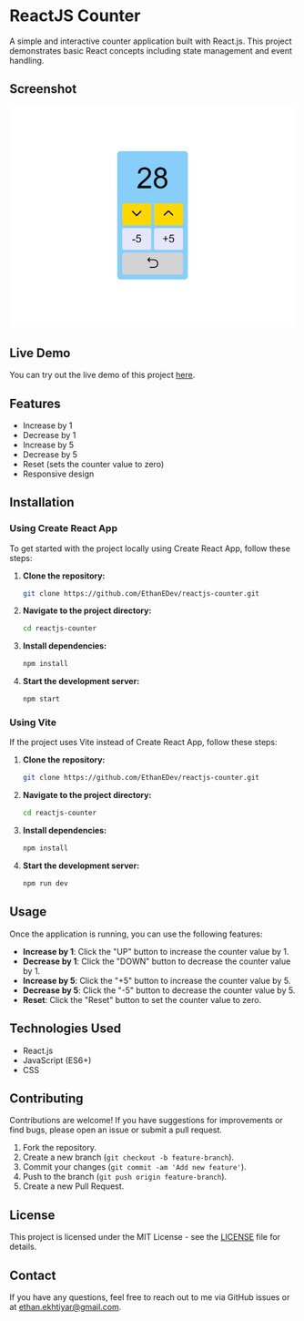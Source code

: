# ReactJS Counter

A simple and interactive counter application built with React.js. This project demonstrates basic React concepts including state management and event handling.

## Screenshot

![Counter Screenshot](./screenshot.png)  <!-- Replace with the path to your screenshot image -->

## Live Demo

You can try out the live demo of this project [here](https://reactjs-counter.vercel.app/).

## Features

- Increase by 1
- Decrease by 1
- Increase by 5
- Decrease by 5
- Reset (sets the counter value to zero)
- Responsive design

## Installation

### Using Create React App

To get started with the project locally using Create React App, follow these steps:

1. **Clone the repository:**

    ```bash
    git clone https://github.com/EthanEDev/reactjs-counter.git
    ```

2. **Navigate to the project directory:**

    ```bash
    cd reactjs-counter
    ```

3. **Install dependencies:**

    ```bash
    npm install
    ```

4. **Start the development server:**

    ```bash
    npm start
    ```

### Using Vite

If the project uses Vite instead of Create React App, follow these steps:

1. **Clone the repository:**

    ```bash
    git clone https://github.com/EthanEDev/reactjs-counter.git
    ```

2. **Navigate to the project directory:**

    ```bash
    cd reactjs-counter
    ```

3. **Install dependencies:**

    ```bash
    npm install
    ```

4. **Start the development server:**

    ```bash
    npm run dev
    ```

## Usage

Once the application is running, you can use the following features:

- **Increase by 1**: Click the "UP" button to increase the counter value by 1.
- **Decrease by 1**: Click the "DOWN" button to decrease the counter value by 1.
- **Increase by 5**: Click the "+5" button to increase the counter value by 5.
- **Decrease by 5**: Click the "-5" button to decrease the counter value by 5.
- **Reset**: Click the "Reset" button to set the counter value to zero.

## Technologies Used

- React.js
- JavaScript (ES6+)
- CSS

## Contributing

Contributions are welcome! If you have suggestions for improvements or find bugs, please open an issue or submit a pull request.

1. Fork the repository.
2. Create a new branch (`git checkout -b feature-branch`).
3. Commit your changes (`git commit -am 'Add new feature'`).
4. Push to the branch (`git push origin feature-branch`).
5. Create a new Pull Request.

## License

This project is licensed under the MIT License - see the [LICENSE](LICENSE) file for details.

## Contact

If you have any questions, feel free to reach out to me via GitHub issues or at [ethan.ekhtiyar@gmail.com](mailto:ethan.ekhtiyar@gmail.com).

